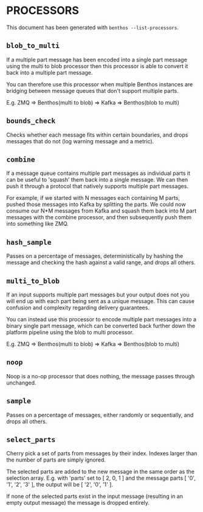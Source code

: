 PROCESSORS
==========

This document has been generated with `benthos --list-processors`.

## `blob_to_multi`

If a multiple part message has been encoded into a single part message using the
multi to blob processor then this processor is able to convert it back into a
multiple part message.

You can therefore use this processor when multiple Benthos instances are
bridging between message queues that don't support multiple parts.

E.g. ZMQ => Benthos(multi to blob) => Kafka => Benthos(blob to multi)

## `bounds_check`

Checks whether each message fits within certain boundaries, and drops messages
that do not (log warning message and a metric).

## `combine`

If a message queue contains multiple part messages as individual parts it can
be useful to 'squash' them back into a single message. We can then push it
through a protocol that natively supports multiple part messages.

For example, if we started with N messages each containing M parts, pushed those
messages into Kafka by splitting the parts. We could now consume our N*M
messages from Kafka and squash them back into M part messages with the combine
processor, and then subsequently push them into something like ZMQ.

## `hash_sample`

Passes on a percentage of messages, deterministically by hashing the message and
checking the hash against a valid range, and drops all others.

## `multi_to_blob`

If an input supports multiple part messages but your output does not you will
end up with each part being sent as a unique message. This can cause confusion
and complexity regarding delivery guarantees.

You can instead use this processor to encode multiple part messages into a
binary single part message, which can be converted back further down the
platform pipeline using the blob to multi processor.

E.g. ZMQ => Benthos(multi to blob) => Kafka => Benthos(blob to multi)

## `noop`

Noop is a no-op processor that does nothing, the message passes through
unchanged.

## `sample`

Passes on a percentage of messages, either randomly or sequentially, and drops
all others.

## `select_parts`

Cherry pick a set of parts from messages by their index. Indexes larger than the
number of parts are simply ignored.

The selected parts are added to the new message in the same order as the
selection array. E.g. with 'parts' set to [ 2, 0, 1 ] and the message parts
[ '0', '1', '2', '3' ], the output will be [ '2', '0', '1' ].

If none of the selected parts exist in the input message (resulting in an empty
output message) the message is dropped entirely.
